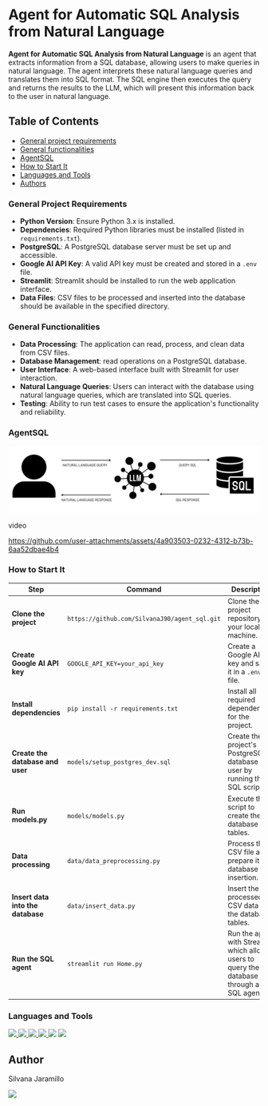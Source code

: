 # Agent for Automatic SQL Analysis from Natural Language

**Agent for Automatic SQL Analysis from Natural Language** is an agent that extracts information from a SQL database, allowing users to make queries in natural language. The agent interprets these natural language queries and translates them into SQL format. The SQL engine then executes the query and returns the results to the LLM, which will present this information back to the user in natural language.

## Table of Contents

- [General project requirements](https://github.com/SilvanaJ90/ml_portfolio_project/tree/main?tab=readme-ov-file#general-project-requirements)
- [General functionalities](https://github.com/SilvanaJ90/ml_portfolio_project/tree/main?tab=readme-ov-file#general-functionalities)
- [AgentSQL](https://github.com/SilvanaJ90/ml_portfolio_project/tree/main?tab=readme-ov-file#agentsql)
- [How to Start It](https://github.com/SilvanaJ90/ml_portfolio_project/tree/main?tab=readme-ov-file#how-to-start-it)
- [Languages and Tools](https://github.com/SilvanaJ90/ml_portfolio_project/tree/main?tab=readme-ov-file#languages-and-tools)
- [Authors](https://github.com/SilvanaJ90/ml_portfolio_project/tree/main?tab=readme-ov-file#author)

### General Project Requirements

- **Python Version**: Ensure Python 3.x is installed.
- **Dependencies**: Required Python libraries must be installed (listed in `requirements.txt`).
- **PostgreSQL**: A PostgreSQL database server must be set up and accessible.
- **Google AI API Key**: A valid API key must be created and stored in a `.env` file.
- **Streamlit**: Streamlit should be installed to run the web application interface.
- **Data Files**: CSV files to be processed and inserted into the database should be available in the specified directory.

### General Functionalities

- **Data Processing**: The application can read, process, and clean data from CSV files.
- **Database Management**: read operations on a PostgreSQL database.
- **User Interface**: A web-based interface built with Streamlit for user interaction.
- **Natural Language Queries**: Users can interact with the database using natural language queries, which are translated into SQL queries.
- **Testing**: Ability to run test cases to ensure the application's functionality and reliability.


### AgentSQL

![This is an image](https://github.com/SilvanaJ90/ml_portfolio_project/blob/main/img/img.png)


video



https://github.com/user-attachments/assets/4a903503-0232-4312-b73b-6aa52dbae4b4



### How to Start It

| Step                       | Command                                    | Description                                                             |
|----------------------------|--------------------------------------------|-------------------------------------------------------------------------|
| **Clone the project**       | `https://github.com/SilvanaJ90/agent_sql.git` | Clone the project repository to your local machine.                    |
| **Create Google AI API key**| `GOOGLE_API_KEY=your_api_key`              | Create a Google AI API key and save it in a `.env` file.                |
| **Install dependencies**    | `pip install -r requirements.txt`          | Install all required dependencies for the project.                      |
| **Create the database and user** | `models/setup_postgres_dev.sql`      | Create the project's PostgreSQL database and user by running this SQL script. |
| **Run models.py**           | `models/models.py`                         | Execute the script to create the database tables.                       |
| **Data processing**         | `data/data_preprocessing.py`                    | Process the CSV file and prepare it for database insertion.             |
| **Insert data into the database** | `data/insert_data.py`               | Insert the processed CSV data into the database tables.                 |
| **Run the SQL agent**       | `streamlit run Home.py`                     | Run the app with Streamlit, which allows users to query the database through an SQL agent. |





### Languages and Tools
<p align="left">
<a href="https://www.python.org" target="_blank" rel="noreferrer"> <img src="https://img.shields.io/badge/Python-FFD43B?style=for-the-badge&logo=python&logoColor=blue"/> </a>
<a href="https://www.postgresql.org" target="_blank" rel="noreferrer"> <img src="https://img.shields.io/badge/PostgreSQL-316192?style=for-the-badge&logo=postgresql&logoColor=white"/> </a>
<a href="https://www.langchain.com/" target="_blank" rel="noreferrer"> <img src="https://img.shields.io/badge/langchain-1C3C3C?style=for-the-badge&logo=langchain&logoColor=white"/> </a>
<a href="https://gemini.google.com" target="_blank" rel="noreferrer"> <img src="https://img.shields.io/badge/Google%20Gemini-8E75B2?style=for-the-badge&logo=googlegemini&logoColor=white"/> </a>
<a https://streamlit.io/" target="_blank" rel="noreferrer"> <img src="https://img.shields.io/badge/Streamlit-FF4B4B?style=for-the-badge&logo=Streamlit&logoColor=white"/> </a>
<a https://pandas.pydata.org/" target="_blank" rel="noreferrer"> <img src="https://img.shields.io/badge/Pandas-2C2D72?style=for-the-badge&logo=pandas&logoColor=white"/> </a>
    
</p>

## Author
Silvana Jaramillo
<p><a href="https://linkedin.com/in/silvana-jaramillo" target="blank"><img src="https://img.shields.io/badge/LinkedIn-0077B5?style=for-the-badge&logo=linkedin&logoColor=white" /> </a></p>
